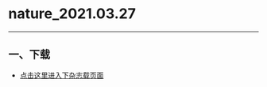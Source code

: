 # nature_2021.03.27
--------------
## 一、下载
* [点击这里进入下杂志载页面](https://emagazine.link/book/394?utm_source=github_dl&utm_medium=github_dl&utm_campaign=github_dl)
    
